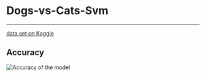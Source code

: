 # Dogs-vs-Cats-Svm
----


[data set on Kaggle](https://www.kaggle.com/c/dogs-vs-cats/data)

## Accuracy 

![Accuracy of the model](https://github.com/AbodAly/Dogs-vs-Cats-svm/blob/main/Accuracy.png)

